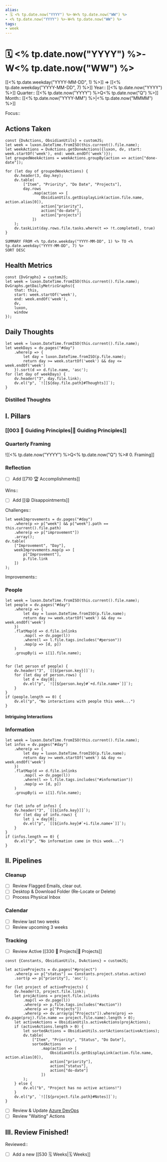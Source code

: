 ```yaml
---
alias:
- 🗓 <% tp.date.now("YYYY") %>-W<% tp.date.now("WW") %>
- <% tp.date.now("YYYY") %>-W<% tp.date.now("WW") %>
tags:
- week
---
```


# 🗓 <% tp.date.now("YYYY") %>-W<% tp.date.now("WW") %>
[[<% tp.date.weekday("YYYY-MM-DD", 1) %>]] => [[<% tp.date.weekday("YYYY-MM-DD", 7) %>]]
Year:: [[<% tp.date.now("YYYY") %>]]
Quarter:: [[<% tp.date.now("YYYY") %>Q<% tp.date.now("Q") %>]]
Month:: [[<% tp.date.now("YYYY-MM") %>|<% tp.date.now("MMMM") %>]]

Focus:: 

## Actions Taken

```dataviewjs
const {DvActions, ObsidianUtils} = customJS;
let week = luxon.DateTime.fromISO(this.current().file.name);
let weekActions = DvActions.getDoneActions({luxon, dv, start: week.startOf('week'), end: week.endOf('week')});
let groupedWeekActions = weekActions.groupBy(action => action["done-date"]);

for (let day of groupedWeekActions) {
    dv.header(3, day.key);
    dv.table(
        ["Item", "Priority", "Do Date", "Projects"],
        day.rows
            .map(action => [
                ObsidianUtils.getDisplayLink(action.file.name, action.alias[0]),
                action["priority"],
                action["do-date"],
                action["projects"]
            ])
    );
    dv.taskList(day.rows.file.tasks.where(t => !t.completed), true)
}
```
```toggl
SUMMARY FROM <% tp.date.weekday("YYYY-MM-DD", 1) %> TO <% tp.date.weekday("YYYY-MM-DD", 7) %>
SORT DESC
```

## Health Metrics
```dataviewjs
const {DvGraphs} = customJS;
let week = luxon.DateTime.fromISO(this.current().file.name);
DvGraphs.getDailyMetricGraphs({
    that: this,
    start: week.startOf('week'),
    end: week.endOf('week'),
    dv,
    luxon,
    window
});
```

## Daily Thoughts

```dataviewjs
let week = luxon.DateTime.fromISO(this.current().file.name);
let weekDays = dv.pages("#day")
    .where(p => {
        let day = luxon.DateTime.fromISO(p.file.name);
        return day >= week.startOf('week') && day <= week.endOf('week')
    }).sort(d => d.file.name, 'asc');
for (let day of weekDays) {
    dv.header("3", day.file.link);
    dv.el("p", `![[${day.file.path}#Thoughts]]`);
}
```
### Distilled Thoughts


## I. Pillars

### [[003 🧭 Guiding Principles|🧭 Guiding Principles]]

### Quarterly Framing
![[<% tp.date.now("YYYY") %>Q<% tp.date.now("Q") %># 0. Framing]]

### Reflection

- [ ] Add [[710 🏆 Accomplishments]]

Wins:: 

- [ ] Add [[😫 Disappointments]]

Challenges:: 

```dataviewjs
let weekImprovements = dv.pages("#day")
    .where(p => p["week"] && p["week"].path == this.current().file.path)
    .where(p => p["improvement"])
    .array();
dv.table(
    ["Improvement", "Day"],
    weekImprovements.map(p => [
        p["Improvement"],
        p.file.link
    ])
);
```

Improvements:: 

### People
```dataviewjs
let week = luxon.DateTime.fromISO(this.current().file.name);
let people = dv.pages("#day")
    .where(p => {
        let day = luxon.DateTime.fromISO(p.file.name);
        return day >= week.startOf('week') && day <= week.endOf('week')
    })
    .flatMap(d => d.file.inlinks
        .map(l => dv.page(l))
        .where(l => l.file.tags.includes("#person"))
        .map(p => [d, p])
    )
    .groupBy(i => i[1].file.name);


for (let person of people) {
    dv.header("3", `[[${person.key}]]`);
    for (let day of person.rows) {
        let d = day[0];
        dv.el("p", `![[${person.key}#`+d.file.name+`]]`);
    }
}
if (people.length == 0) {
    dv.el("p", "No interactions with people this week...")
}
```

#### Intriguing Interactions



### Information
```dataviewjs
let week = luxon.DateTime.fromISO(this.current().file.name);
let infos = dv.pages("#day")
    .where(p => {
        let day = luxon.DateTime.fromISO(p.file.name);
        return day >= week.startOf('week') && day <= week.endOf('week')
    })
    .flatMap(d => d.file.inlinks
        .map(l => dv.page(l))
        .where(l => l.file.tags.includes("#information"))
        .map(p => [d, p])
    )
    .groupBy(i => i[1].file.name);


for (let info of infos) {
    dv.header("3", `[[${info.key}]]`);
    for (let day of info.rows) {
        let i = day[0];
        dv.el("p", `[[${info.key}#`+i.file.name+`]]`);
    }
}
if (infos.length == 0) {
    dv.el("p", "No information came in this week...")
}
```

## II. Pipelines

### Cleanup

- [ ] Review Flagged Emails, clear out.
- [ ] Desktop & Download Folder (Re-Locate or Delete)
- [ ] Process Physical Inbox

### Calendar

- [ ] Review last two weeks
- [ ] Review upcoming 3 weeks

### Tracking

- [ ] Review Active [[330 🧗 Projects|🧗 Projects]]
```dataviewjs
const {Constants, ObsidianUtils, DvActions} = customJS;

let activeProjects = dv.pages("#project")
    .where(p => p["status"] == Constants.project.status.active)
    .sort(p => p["priority"], 'asc');

for (let project of activeProjects) {
    dv.header(3, project.file.link);
    let projActions = project.file.inlinks
        .map(l => dv.page(l))
        .where(p => p.file.tags.includes("#action"))
        .where(p => p["Projects"])
        .where(p => dv.array(p["Projects"]).where(proj => dv.page(proj).file.name == project.file.name).length > 0);
    let activeActions = ObsidianUtils.activeActions(projActions);
    if (activeActions.length > 0) {
        let sortedActions = ObsidianUtils.sortActions(activeActions);
        dv.table(
            ["Item", "Priority", "Status", "Do Date"],
            sortedActions
                .map(action => [
                    ObsidianUtils.getDisplayLink(action.file.name, action.alias[0]),
                    action["priority"],
                    action["status"],
                    action["do-date"]
                ])
        );
    } else {
        dv.el("b", "Project has no active actions!")
    }
    dv.el("p", `![[${project.file.path}#Notes]]`);
}
```

- [ ] Review & Update [Azure DevOps](https://msdata.visualstudio.com/Vienna/_queries/query/127dcf1b-6e50-4bf1-bcbc-75a2dd71ea86/)
- [ ] Review "Waiting" Actions

## III. Review Finished!
Reviewed:: 
- [ ] Add a new [[530 🗓 Weeks|🗓 Weeks]]
